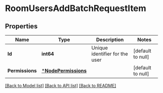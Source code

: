 # RoomUsersAddBatchRequestItem

## Properties
Name | Type | Description | Notes
------------ | ------------- | ------------- | -------------
**Id** | **int64** | Unique identifier for the user | [default to null]
**Permissions** | [***NodePermissions**](NodePermissions.md) |  | [default to null]

[[Back to Model list]](../README.md#documentation-for-models) [[Back to API list]](../README.md#documentation-for-api-endpoints) [[Back to README]](../README.md)

